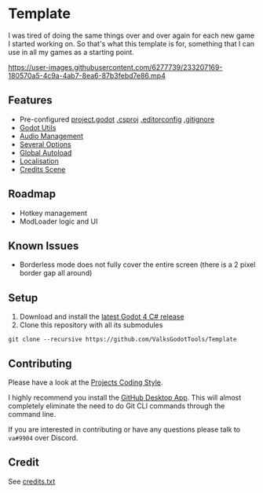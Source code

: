 # Template
I was tired of doing the same things over and over again for each new game I started working on. So that's what this template is for, something that I can use in all my games as a starting point.

https://user-images.githubusercontent.com/6277739/233207169-180570a5-4c9a-4ab7-8ea6-87b3febd7e86.mp4

## Features
- Pre-configured [project.godot](https://github.com/ValksGodotTools/Template/blob/main/project.godot) [.csproj](https://github.com/ValksGodotTools/Template/blob/main/Template.csproj) [.editorconfig](https://github.com/ValksGodotTools/Template/blob/main/.editorconfig) [.gitignore](https://github.com/ValksGodotTools/Template/blob/main/.gitignore)
- [Godot Utils](https://github.com/ValksGodotTools/GodotUtils)
- [Audio Management](https://github.com/ValksGodotTools/Template/blob/main/Scripts/Autoloads/AudioManager.cs)
- [Several Options](https://github.com/ValksGodotTools/Template/blob/main/Scripts/UI/UIOptions.cs)
- [Global Autoload](https://github.com/ValksGodotTools/Template/blob/main/Scripts/Autoloads/Global.cs)
- [Localisation](https://github.com/ValksGodotTools/Template/blob/main/Localisation/text.csv)
- [Credits Scene](https://github.com/ValksGodotTools/Template/blob/main/Scripts/UI/UICredits.cs)

## Roadmap
- Hotkey management
- ModLoader logic and UI

## Known Issues
- Borderless mode does not fully cover the entire screen (there is a 2 pixel border gap all around)

## Setup
1. Download and install the [latest Godot 4 C# release](https://godotengine.org/)
2. Clone this repository with all its submodules
```
git clone --recursive https://github.com/ValksGodotTools/Template
```

## Contributing
Please have a look at the [Projects Coding Style](https://github.com/Valks-Games/sankari/wiki/Code-Style).

I highly recommend you install the [GitHub Desktop App](https://desktop.github.com/). This will almost completely eliminate the need to do Git CLI commands through the command line.

If you are interested in contributing or have any questions please talk to `va#9904` over Discord.

## Credit
See [credits.txt](https://github.com/ValksGodotTools/Template/blob/main/credits.txt)
